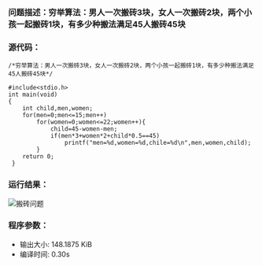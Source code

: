 ### 问题描述：穷举算法：男人一次搬砖3块，女人一次搬砖2块，两个小孩一起搬砖1块，有多少种搬法满足45人搬砖45块
### 源代码：
	/*穷举算法：男人一次搬砖3块，女人一次搬砖2块，两个小孩一起搬砖1块，有多少种搬法满足45人搬砖45块*/
	
	#include<stdio.h>
	int main(void)
	{
		int child,men,women;
		for(men=0;men<=15;men++)
			for(women=0;women<=22;women++){
				child=45-women-men;
				if(men*3+women*2+child*0.5==45)
					printf("men=%d,women=%d,chile=%d\n",men,women,child);
			}
		return 0;
	 } 
### 运行结果：
![搬砖问题](https://upload-images.jianshu.io/upload_images/6770220-80f0eadbd1e93c18.png?imageMogr2/auto-orient/strip%7CimageView2/2/w/1240)


### 程序参数：
- 输出大小: 148.1875 KiB
- 编译时间: 0.30s